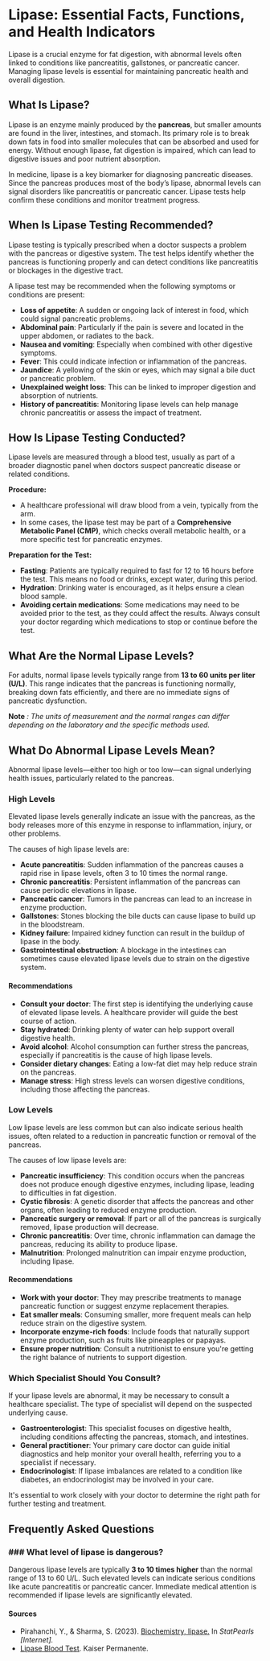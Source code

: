 # Lipase: Essential Facts, Functions, and Health Indicators

Lipase is a crucial enzyme for fat digestion, with abnormal levels often linked to conditions like pancreatitis, gallstones, or pancreatic cancer. Managing lipase levels is essential for maintaining pancreatic health and overall digestion.

## What Is Lipase?

Lipase is an enzyme mainly produced by the **pancreas**, but smaller amounts are found in the liver, intestines, and stomach. Its primary role is to break down fats in food into smaller molecules that can be absorbed and used for energy. Without enough lipase, fat digestion is impaired, which can lead to digestive issues and poor nutrient absorption.

In medicine, lipase is a key biomarker for diagnosing pancreatic diseases. Since the pancreas produces most of the body’s lipase, abnormal levels can signal disorders like pancreatitis or pancreatic cancer. Lipase tests help confirm these conditions and monitor treatment progress.

## When Is Lipase Testing Recommended?

Lipase testing is typically prescribed when a doctor suspects a problem with the pancreas or digestive system. The test helps identify whether the pancreas is functioning properly and can detect conditions like pancreatitis or blockages in the digestive tract.

A lipase test may be recommended when the following symptoms or conditions are present:

- **Loss of appetite**: A sudden or ongoing lack of interest in food, which could signal pancreatic problems.
- **Abdominal pain**: Particularly if the pain is severe and located in the upper abdomen, or radiates to the back.
- **Nausea and vomiting**: Especially when combined with other digestive symptoms.
- **Fever**: This could indicate infection or inflammation of the pancreas.
- **Jaundice**: A yellowing of the skin or eyes, which may signal a bile duct or pancreatic problem.
- **Unexplained weight loss**: This can be linked to improper digestion and absorption of nutrients.
- **History of pancreatitis**: Monitoring lipase levels can help manage chronic pancreatitis or assess the impact of treatment.

## How Is Lipase Testing Conducted?

Lipase levels are measured through a blood test, usually as part of a broader diagnostic panel when doctors suspect pancreatic disease or related conditions.

**Procedure:**

- A healthcare professional will draw blood from a vein, typically from the arm.
- In some cases, the lipase test may be part of a **Comprehensive Metabolic Panel (CMP)**, which checks overall metabolic health, or a more specific test for pancreatic enzymes.

**Preparation for the Test:**

- **Fasting**: Patients are typically required to fast for 12 to 16 hours before the test. This means no food or drinks, except water, during this period.
- **Hydration**: Drinking water is encouraged, as it helps ensure a clean blood sample.
- **Avoiding certain medications**: Some medications may need to be avoided prior to the test, as they could affect the results. Always consult your doctor regarding which medications to stop or continue before the test.

## What Are the Normal Lipase Levels?

For adults, normal lipase levels typically range from **13 to 60 units per liter (U/L)**. This range indicates that the pancreas is functioning normally, breaking down fats efficiently, and there are no immediate signs of pancreatic dysfunction.

**Note** _: The units of measurement and the normal ranges can differ depending on the laboratory and the specific methods used._

## What Do Abnormal Lipase Levels Mean?

Abnormal lipase levels—either too high or too low—can signal underlying health issues, particularly related to the pancreas.

### High Levels

Elevated lipase levels generally indicate an issue with the pancreas, as the body releases more of this enzyme in response to inflammation, injury, or other problems.

The causes of high lipase levels are:

- **Acute pancreatitis**: Sudden inflammation of the pancreas causes a rapid rise in lipase levels, often 3 to 10 times the normal range.
- **Chronic pancreatitis**: Persistent inflammation of the pancreas can cause periodic elevations in lipase.
- **Pancreatic cancer**: Tumors in the pancreas can lead to an increase in enzyme production.
- **Gallstones**: Stones blocking the bile ducts can cause lipase to build up in the bloodstream.
- **Kidney failure**: Impaired kidney function can result in the buildup of lipase in the body.
- **Gastrointestinal obstruction**: A blockage in the intestines can sometimes cause elevated lipase levels due to strain on the digestive system.

#### Recommendations

- **Consult your doctor**: The first step is identifying the underlying cause of elevated lipase levels. A healthcare provider will guide the best course of action.
- **Stay hydrated**: Drinking plenty of water can help support overall digestive health.
- **Avoid alcohol**: Alcohol consumption can further stress the pancreas, especially if pancreatitis is the cause of high lipase levels.
- **Consider dietary changes**: Eating a low-fat diet may help reduce strain on the pancreas.
- **Manage stress**: High stress levels can worsen digestive conditions, including those affecting the pancreas.

### Low Levels

Low lipase levels are less common but can also indicate serious health issues, often related to a reduction in pancreatic function or removal of the pancreas.

The causes of low lipase levels are:

- **Pancreatic insufficiency**: This condition occurs when the pancreas does not produce enough digestive enzymes, including lipase, leading to difficulties in fat digestion.
- **Cystic fibrosis**: A genetic disorder that affects the pancreas and other organs, often leading to reduced enzyme production.
- **Pancreatic surgery or removal**: If part or all of the pancreas is surgically removed, lipase production will decrease.
- **Chronic pancreatitis**: Over time, chronic inflammation can damage the pancreas, reducing its ability to produce lipase.
- **Malnutrition**: Prolonged malnutrition can impair enzyme production, including lipase.

#### Recommendations

- **Work with your doctor**: They may prescribe treatments to manage pancreatic function or suggest enzyme replacement therapies.
- **Eat smaller meals**: Consuming smaller, more frequent meals can help reduce strain on the digestive system.
- **Incorporate enzyme-rich foods**: Include foods that naturally support enzyme production, such as fruits like pineapples or papayas.
- **Ensure proper nutrition**: Consult a nutritionist to ensure you're getting the right balance of nutrients to support digestion.

### Which Specialist Should You Consult?

If your lipase levels are abnormal, it may be necessary to consult a healthcare specialist. The type of specialist will depend on the suspected underlying cause.

- **Gastroenterologist**: This specialist focuses on digestive health, including conditions affecting the pancreas, stomach, and intestines.
- **General practitioner**: Your primary care doctor can guide initial diagnostics and help monitor your overall health, referring you to a specialist if necessary.
- **Endocrinologist**: If lipase imbalances are related to a condition like diabetes, an endocrinologist may be involved in your care.

It's essential to work closely with your doctor to determine the right path for further testing and treatment.

## Frequently Asked Questions

### \#\#\# What level of lipase is dangerous?

Dangerous lipase levels are typically **3 to 10 times higher** than the normal range of 13 to 60 U/L. Such elevated levels can indicate serious conditions like acute pancreatitis or pancreatic cancer. Immediate medical attention is recommended if lipase levels are significantly elevated.

 #### Sources

- Pirahanchi, Y., & Sharma, S. (2023). [Biochemistry, lipase.](https://www.ncbi.nlm.nih.gov/books/NBK537346/) In _StatPearls \[Internet\]._
- [Lipase Blood Test](https://healthy.kaiserpermanente.org/health-wellness/health-encyclopedia/he.lipase-blood-test.hw7976#hw7979). Kaiser Permanente.